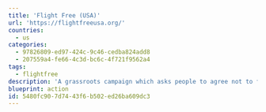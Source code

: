 ```yaml
---
title: 'Flight Free (USA)'
url: 'https://flightfreeusa.org/'
countries:
  - us
categories:
  - 97826809-ed97-424c-9c46-cedba824add8
  - 207559a4-fe66-4c3d-bc6c-4f721f9562a4
tags:
  - flightfree
description: 'A grassroots campaign which asks people to agree not to fly in the year of 2020 – on condition that 100,000 others will also pledge to do the same.'
blueprint: action
id: 5480fc90-7d74-43f6-b502-ed26ba609dc3
---
```

